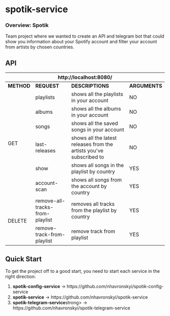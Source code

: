 # spotik-service
<h3>Overview: Spotik</h3>
<p>
Team project where we wanted to create an API and telegram bot that could show you
information about your Spotify account and filter your account from artists by
chosen countries.
</p>
<h2>API</h2>
<table>
<thead>
  <tr>
    <th colspan="4">http://localhost:8080/</th>
  </tr>
</thead>
<tbody>
  <tr>
    <td><strong>METHOD</strong></td>
    <td><strong>REQUEST</strong></td>
    <td><strong>DESCRIPTIONS</strong></td>
    <td><strong>ARGUMENTS</strong></td>
  </tr>
  <tr>
    <td rowspan="6">GET</td>
    <td>playlists</td>
    <td>shows all the playlists in your account</td>
    <td>NO</td>
  </tr>
  <tr>
    <td>albums</td>
    <td>shows all the albums in your account</td>
    <td>NO</td>
  </tr>
  <tr>
    <td>songs</td>
    <td>shows all the saved songs in your account</td>
    <td>NO</td>
  </tr>
  <tr>
    <td>last-releases</td>
    <td>shows all the latest releases from the artists you've subscribed to</td>
    <td>NO</td>
  </tr>
  <tr>
    <td>show</td>
    <td>shows all songs in the playlist by country</td>
    <td>YES</td>
  </tr>
  <tr>
    <td>account-scan</td>
    <td>shows all songs from the account by country</td>
    <td>YES</td>
  </tr>
  <tr>
    <td rowspan="2">DELETE</td>
    <td>remove-all-tracks-from-playlist</td>
    <td>removes all tracks from the playlist by country</td>
    <td>YES</td>
  </tr>
  <tr>
    <td>remove-track-from-playlist</td>
    <td>remove track from playlist</td>
    <td>YES</td>
  </tr>
</tbody>
</table>
<h2>Quick Start</h2>
To get the project off to a good start, you need to start each service in the right direction:
<ol>
<li> <strong>spotik-config-service</strong> -> https://github.com/nhavronskyi/spotik-config-service</li>
<li> <strong>spotik-service</strong> -> https://github.com/nhavronskyi/spotik-service</li>
<li> <strong>spotik-telegram-service</strong>strong> -> https://github.com/nhavronskyi/spotik-telegram-service</li>
</ol>


